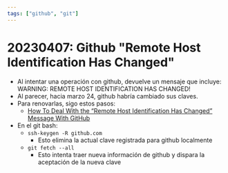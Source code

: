 ```yaml
---
tags: ["github", "git"]
---
```


# 20230407: Github "Remote Host Identification Has Changed"

<TagsLinks />

- Al intentar una operación con github, devuelve un mensaje que incluye: WARNING: REMOTE HOST IDENTIFICATION HAS CHANGED!
- Al parecer, hacia marzo 24, github habría cambiado sus claves.
- Para renovarlas, sigo estos pasos:
	- [How To Deal With the “Remote Host Identification Has Changed” Message With GitHub](https://levelup.gitconnected.com/how-to-deal-with-the-remote-host-identification-has-changed-message-with-github-1dea015dae8d)
- En el git bash:
	- `ssh-keygen -R github.com`
		- Esto elimina la actual clave registrada para github localmente
	- `git fetch --all`
		- Esto intenta traer nueva información de github y dispara la aceptación de la nueva clave
